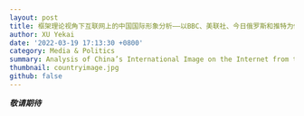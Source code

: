 ```yaml
---
layout: post
title: 框架理论视角下互联网上的中国国际形象分析——以BBC、美联社、今日俄罗斯和推特为例
author: XU Yekai
date: '2022-03-19 17:13:30 +0800'
category: Media & Politics
summary: Analysis of China’s International Image on the Internet from the Perspective of Framing Theory -- Taking BBC, Associated Press, Russia Today, and Twitter as examples.（Chinese）
thumbnail: countryimage.jpg
github: false
---
```


***敬请期待***

